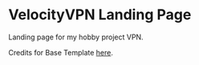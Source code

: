 # VelocityVPN Landing Page

Landing page for my hobby project VPN.


Credits for Base Template [here](https://github.com/joe-orav/laslesvpn-landing-page).
